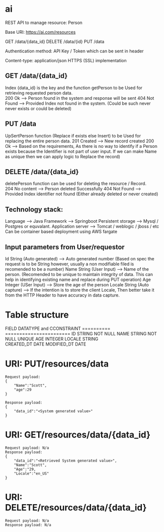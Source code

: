 # ai
REST API to manage resource: Person

Base URI: https://ai.com/resources

GET /data/{data_id}
DELETE /data/{id}
PUT /data

Authentication method:
API Key / Token which can be sent in header

Content-type: application/json
HTTPS (SSL) implementation

GET	/data/{data_id}	
--------------------
Index {data_id}	is the key and the function getPerson to be Used for retrieving requested person data. <br/>
     200 Ok        --> Person found in the system and response will be sent
     404 Not Found --> Provided Index not found in the system. (Could be such never never exists or could be deleted)


PUT	/data
--------
UpSertPerson function (Replace if exists else Insert) to be Used for replacing the entire person data. 
    201 Created --> New record created
    200 Ok --> Based on the requirements, As there is no way to identify if a Person exists because the Identifier is not part of user input. If we can make Name as unique then we can apply logic to Replace the record)

DELETE /data/{data_id}
----------------------
deletePerson function can be used for deleting the resource / Record.	
   204 No content --> Person deleted Successfully
   404 Not Found  --> Provided Index identifier not found (Either already deleted or never created)


Technology stack:
-----------------
Language --> Java
Framework --> Springboot
Persistent storage --> Mysql / Postgres  or equvalant. 
Application server --> Tomcat / weblogic / jboss / etc
Can be container based deployment using AWS fargate 

Input parameters from User/requestor
------------------------------------
Id     String  (Auto generated) --> Auto generated number (Based on spec the request is to be String however, usually a non modifiable filed is recomended to be a number)
Name   String  (User Input)     --> Name of the person. (Recomended to be unique to maintain integrity of data. This can help in identifying existing name and replace during PUT operation)
Age    Integer (USer Input)     --> Store the age of the person
Locale String  (Auto capture)   --> If the intention is to store the client Locale, Then better take it from the HTTP Header to have accuracy in data capture.


Table structure
===============
FIELD       DATATYPE and CCONSTRAINT
==========  =======================
ID          STRING  NOT NULL 
NAME        STRING  NOT NULL UNIQUE
AGE         INTEGER 
LOCALE      STRING  
CREATED_DT  DATE
MODIFIED_DT DATE

URI: PUT/resources/data
=======================
    Request payload:
    {
        "Name":"Scott",
        "age":29
    }

    Response payload:
    {
        "data_id":"<System generated value>"
    }

URI: GET/resources/data/{data_id}
=================================
    Request payload: N/a
    Response payload:
    {
        "data_id":"<Retrieved System generated value>",
        "Name":"Scott",
        "Age":"29,
        "Locale":"en_US"
    }

URI: DELETE/resources/data/{data_id}
====================================
    Request payload: N/a
    Response payload: N/a
       
    
